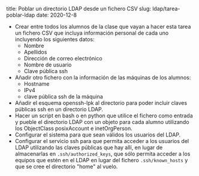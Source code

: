 title: Poblar un directorio LDAP desde un fichero CSV
slug: ldap/tarea-poblar-ldap
date: 2020-12-8

* Crear entre todos los alumnos de la clase que vayan a hacer esta
  tarea un fichero CSV que incluya información personal de cada uno
  incluyendo los siguientes datos:
    * Nombre
	* Apellidos
	* Dirección de correo electrónico
	* Nombre de usuario
	* Clave pública ssh
* Añadir otro fichero con la información de las máquinas de los
  alumnos:
    * Hostname
	* IPv4
	* clave pública ssh de la máquina
* Añadir el esquema openssh-lpk al directorio para poder incluir
claves públicas ssh en un directorio LDAP.
* Hacer un script en bash o en python que utilice el fichero como
entrada y pueble el directorio LDAP con un objeto para cada alumno
utilizando los ObjectClass posixAccount e inetOrgPerson. 
* Configurar el sistema para que sean válidos los usuarios del LDAP.
* Configurar el servicio ssh para que permita acceder a los usuarios
del LDAP utilizando las claves públicas que hay allí, en lugar de
almacenarlas en `.ssh/authorized_keys`, que sólo permita acceder a los
equipos que estén en el LDAP en lugar del fichero `.ssh/known_hosts` y
que se cree el directorio "home" al vuelo.
